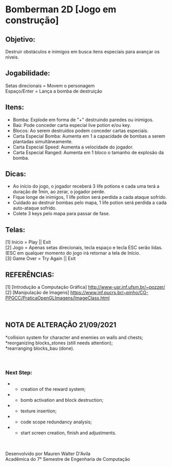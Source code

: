# Bomberman 2D [Jogo em construção]

## Objetivo:<br/>
Destruir obstáculos e inimigos em busca itens especiais para avançar os níveis. 

## Jogabilidade:<br/> 
Setas direcionais = Movem o personagem<br/>
Espaço/Enter = Lança a bomba de destruição

## Itens:<br/>
* Bomba: Explode em forma de "+" destruindo paredes ou inimigos.<br/>
* Baú: Pode conceder carta especial live potion e/ou key.<br/>
* Blocos: Ao serem destruídos podem conceder cartas especiais.<br/>
* Carta Especial Bomba: Aumenta em 1 a capacidade de bombas a serem plantadas simultâneamente.<br/>
* Carta Especial Speed: Aumenta a velocidade do jogador.<br/> 
* Carta Especial Ranged: Aumenta em 1 bloco o tamanho de explosão da bomba.

## Dicas:<br/> 
* Ao início do jogo, o jogador receberá 3 life potions e cada uma terá a duração de 1min, ao zerar, o jogador perde.<br/> 
* Fique longe de inimigos, 1 life potion será perdida a cada ataque sofrido.<br/> 
* Cuidado ao destruir bombas pelo mapa, 1 life potion será perdida a cada auto-ataque sofrido.<br/> 
* Colete 3 keys pelo mapa para passar de fase.

## Telas:<br/> 
[1] Início = Play || Exit<br/> 
[2] Jogo = Apenas setas direcionais, tecla espaço e tecla ESC serão lidas. (ESC em qualquer momento do jogo irá retornar a tela de Início.<br/> 
[3] Game Over = Try Again || Exit<br/> 


## REFERÊNCIAS:<br/> 
[1] [Introdução a Computação Gráfica] http://www-usr.inf.ufsm.br/~pozzer/ <br/> 
[2] [Manipulação de Imagens] https://www.inf.pucrs.br/~pinho/CG-PPGCC/PraticaOpenGLImagens/ImageClass.html
<br/> 
<br/> 
<br/> 
## NOTA DE ALTERAÇÃO 21/09/2021<br/> 
*collision system for character and enemies on walls and chests;<br/> 
*reorganizing blocks_stones (still needs attention);<br/> 
*rearranging blocks_bau (done).<br/> 
<br/> 
<br/> 
### Next Step:<br/> 
* * creation of the reward system;<br/>                  
* * bomb activation and block destruction;<br/>          
* * texture insertion;<br/>                             
* * code scope redundancy analysis; <br/>                
* * start screen creation, finish and adjustments. <br/> 
<br/>
<br/> 
Desenvolvido por Mauren Walter D'Avila<br/> 
Acadêmica do 7° Semestre de Engenharia de Computação
